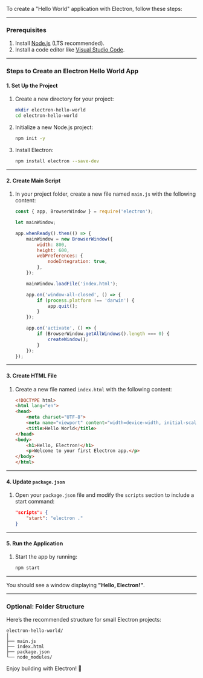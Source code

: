 To create a "Hello World" application with Electron, follow these steps:

---

### Prerequisites
1. Install [Node.js](https://nodejs.org/) (LTS recommended).
2. Install a code editor like [Visual Studio Code](https://code.visualstudio.com/).

---

### Steps to Create an Electron Hello World App

#### 1. **Set Up the Project**
1. Create a new directory for your project:
   ```bash
   mkdir electron-hello-world
   cd electron-hello-world
   ```

2. Initialize a new Node.js project:
   ```bash
   npm init -y
   ```

3. Install Electron:
   ```bash
   npm install electron --save-dev
   ```

---

#### 2. **Create Main Script**
1. In your project folder, create a new file named `main.js` with the following content:
   ```javascript
   const { app, BrowserWindow } = require('electron');

   let mainWindow;

   app.whenReady().then(() => {
       mainWindow = new BrowserWindow({
           width: 800,
           height: 600,
           webPreferences: {
               nodeIntegration: true,
           },
       });

       mainWindow.loadFile('index.html');

       app.on('window-all-closed', () => {
           if (process.platform !== 'darwin') {
               app.quit();
           }
       });

       app.on('activate', () => {
           if (BrowserWindow.getAllWindows().length === 0) {
               createWindow();
           }
       });
   });
   ```

---

#### 3. **Create HTML File**
1. Create a new file named `index.html` with the following content:
   ```html
   <!DOCTYPE html>
   <html lang="en">
   <head>
       <meta charset="UTF-8">
       <meta name="viewport" content="width=device-width, initial-scale=1.0">
       <title>Hello World</title>
   </head>
   <body>
       <h1>Hello, Electron!</h1>
       <p>Welcome to your first Electron app.</p>
   </body>
   </html>
   ```

---

#### 4. **Update `package.json`**
1. Open your `package.json` file and modify the `scripts` section to include a start command:
   ```json
   "scripts": {
       "start": "electron ."
   }
   ```

---

#### 5. **Run the Application**
1. Start the app by running:
   ```bash
   npm start
   ```

---

You should see a window displaying **"Hello, Electron!"**.

---

### Optional: Folder Structure
Here’s the recommended structure for small Electron projects:
```
electron-hello-world/
│
├── main.js
├── index.html
├── package.json
└── node_modules/
```

Enjoy building with Electron! 🚀